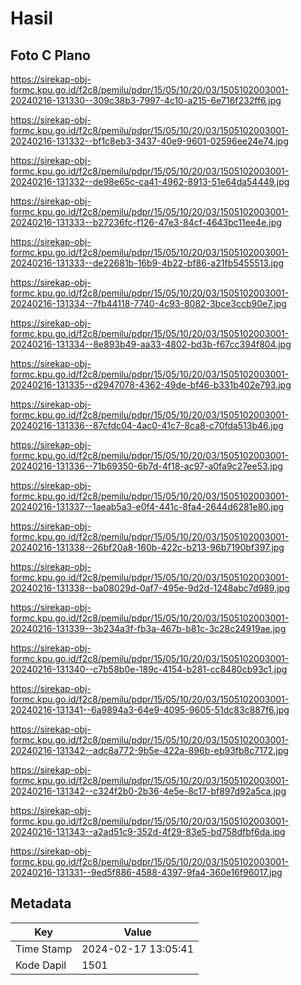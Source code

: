 # Hasil

## Foto C Plano

https://sirekap-obj-formc.kpu.go.id/f2c8/pemilu/pdpr/15/05/10/20/03/1505102003001-20240216-131330--309c38b3-7997-4c10-a215-6e716f232ff6.jpg

https://sirekap-obj-formc.kpu.go.id/f2c8/pemilu/pdpr/15/05/10/20/03/1505102003001-20240216-131332--bf1c8eb3-3437-40e9-9601-02596ee24e74.jpg

https://sirekap-obj-formc.kpu.go.id/f2c8/pemilu/pdpr/15/05/10/20/03/1505102003001-20240216-131332--de98e65c-ca41-4962-8913-51e64da54449.jpg

https://sirekap-obj-formc.kpu.go.id/f2c8/pemilu/pdpr/15/05/10/20/03/1505102003001-20240216-131333--b27236fc-f126-47e3-84cf-4643bc11ee4e.jpg

https://sirekap-obj-formc.kpu.go.id/f2c8/pemilu/pdpr/15/05/10/20/03/1505102003001-20240216-131333--de22681b-16b9-4b22-bf86-a21fb5455513.jpg

https://sirekap-obj-formc.kpu.go.id/f2c8/pemilu/pdpr/15/05/10/20/03/1505102003001-20240216-131334--7fb44118-7740-4c93-8082-3bce3ccb90e7.jpg

https://sirekap-obj-formc.kpu.go.id/f2c8/pemilu/pdpr/15/05/10/20/03/1505102003001-20240216-131334--8e893b49-aa33-4802-bd3b-f67cc394f804.jpg

https://sirekap-obj-formc.kpu.go.id/f2c8/pemilu/pdpr/15/05/10/20/03/1505102003001-20240216-131335--d2947078-4362-49de-bf46-b331b402e793.jpg

https://sirekap-obj-formc.kpu.go.id/f2c8/pemilu/pdpr/15/05/10/20/03/1505102003001-20240216-131336--87cfdc04-4ac0-41c7-8ca8-c70fda513b46.jpg

https://sirekap-obj-formc.kpu.go.id/f2c8/pemilu/pdpr/15/05/10/20/03/1505102003001-20240216-131336--71b69350-6b7d-4f18-ac97-a0fa9c27ee53.jpg

https://sirekap-obj-formc.kpu.go.id/f2c8/pemilu/pdpr/15/05/10/20/03/1505102003001-20240216-131337--1aeab5a3-e0f4-441c-8fa4-2644d6281e80.jpg

https://sirekap-obj-formc.kpu.go.id/f2c8/pemilu/pdpr/15/05/10/20/03/1505102003001-20240216-131338--26bf20a8-160b-422c-b213-96b7190bf397.jpg

https://sirekap-obj-formc.kpu.go.id/f2c8/pemilu/pdpr/15/05/10/20/03/1505102003001-20240216-131338--ba08029d-0af7-495e-9d2d-1248abc7d989.jpg

https://sirekap-obj-formc.kpu.go.id/f2c8/pemilu/pdpr/15/05/10/20/03/1505102003001-20240216-131339--3b234a3f-fb3a-467b-b81c-3c28c24919ae.jpg

https://sirekap-obj-formc.kpu.go.id/f2c8/pemilu/pdpr/15/05/10/20/03/1505102003001-20240216-131340--c7b58b0e-189c-4154-b281-cc8480cb93c1.jpg

https://sirekap-obj-formc.kpu.go.id/f2c8/pemilu/pdpr/15/05/10/20/03/1505102003001-20240216-131341--6a9894a3-64e9-4095-9605-51dc83c887f6.jpg

https://sirekap-obj-formc.kpu.go.id/f2c8/pemilu/pdpr/15/05/10/20/03/1505102003001-20240216-131342--adc8a772-9b5e-422a-896b-eb93fb8c7172.jpg

https://sirekap-obj-formc.kpu.go.id/f2c8/pemilu/pdpr/15/05/10/20/03/1505102003001-20240216-131342--c324f2b0-2b36-4e5e-8c17-bf897d92a5ca.jpg

https://sirekap-obj-formc.kpu.go.id/f2c8/pemilu/pdpr/15/05/10/20/03/1505102003001-20240216-131343--a2ad51c9-352d-4f29-83e5-bd758dfbf6da.jpg

https://sirekap-obj-formc.kpu.go.id/f2c8/pemilu/pdpr/15/05/10/20/03/1505102003001-20240216-131331--9ed5f886-4588-4397-9fa4-360e16f96017.jpg


## Metadata

| Key        | Value               |
| ---------- | ------------------- |
| Time Stamp | 2024-02-17 13:05:41 |
| Kode Dapil | 1501                |




